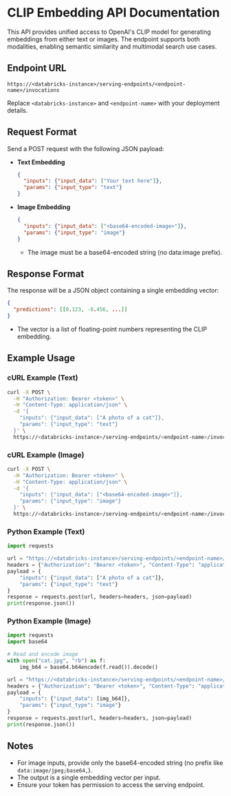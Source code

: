 # CLIP Embedding API Documentation

This API provides unified access to OpenAI's CLIP model for generating embeddings from either text or images. The endpoint supports both modalities, enabling semantic similarity and multimodal search use cases.

## Endpoint URL

```
https://<databricks-instance>/serving-endpoints/<endpoint-name>/invocations
```

Replace `<databricks-instance>` and `<endpoint-name>` with your deployment details.

## Request Format

Send a POST request with the following JSON payload:

* **Text Embedding**
  ```json
  {
    "inputs": {"input_data": ["Your text here"]},
    "params": {"input_type": "text"}
  }
  ```
* **Image Embedding**
  ```json
  {
    "inputs": {"input_data": ["<base64-encoded-image>"]},
    "params": {"input_type": "image"}
  }
  ```
  * The image must be a base64-encoded string (no data:image prefix).

## Response Format

The response will be a JSON object containing a single embedding vector:

```json
{
  "predictions": [[0.123, -0.456, ...]]
}
```
* The vector is a list of floating-point numbers representing the CLIP embedding.

## Example Usage

### cURL Example (Text)
```bash
curl -X POST \
  -H "Authorization: Bearer <token>" \
  -H "Content-Type: application/json" \
  -d '{
    "inputs": {"input_data": ["A photo of a cat"]},
    "params": {"input_type": "text"}
  }' \
  https://<databricks-instance>/serving-endpoints/<endpoint-name>/invocations
```

### cURL Example (Image)
```bash
curl -X POST \
  -H "Authorization: Bearer <token>" \
  -H "Content-Type: application/json" \
  -d '{
    "inputs": {"input_data": ["<base64-encoded-image>"]},
    "params": {"input_type": "image"}
  }' \
  https://<databricks-instance>/serving-endpoints/<endpoint-name>/invocations
```

### Python Example (Text)
```python
import requests

url = "https://<databricks-instance>/serving-endpoints/<endpoint-name>/invocations"
headers = {"Authorization": "Bearer <token>", "Content-Type": "application/json"}
payload = {
    "inputs": {"input_data": ["A photo of a cat"]},
    "params": {"input_type": "text"}
}
response = requests.post(url, headers=headers, json=payload)
print(response.json())
```

### Python Example (Image)
```python
import requests
import base64

# Read and encode image
with open("cat.jpg", "rb") as f:
    img_b64 = base64.b64encode(f.read()).decode()

url = "https://<databricks-instance>/serving-endpoints/<endpoint-name>/invocations"
headers = {"Authorization": "Bearer <token>", "Content-Type": "application/json"}
payload = {
    "inputs": {"input_data": [img_b64]},
    "params": {"input_type": "image"}
}
response = requests.post(url, headers=headers, json=payload)
print(response.json())
```

## Notes
* For image inputs, provide only the base64-encoded string (no prefix like `data:image/jpeg;base64,`).
* The output is a single embedding vector per input.
* Ensure your token has permission to access the serving endpoint.